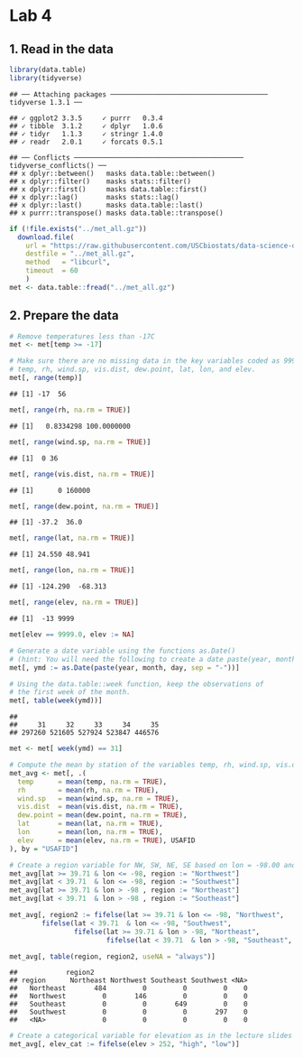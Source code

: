 Lab 4
================

## 1. Read in the data

``` r
library(data.table)
library(tidyverse)
```

    ## ── Attaching packages ─────────────────────────────────────── tidyverse 1.3.1 ──

    ## ✓ ggplot2 3.3.5     ✓ purrr   0.3.4
    ## ✓ tibble  3.1.2     ✓ dplyr   1.0.6
    ## ✓ tidyr   1.1.3     ✓ stringr 1.4.0
    ## ✓ readr   2.0.1     ✓ forcats 0.5.1

    ## ── Conflicts ────────────────────────────────────────── tidyverse_conflicts() ──
    ## x dplyr::between()   masks data.table::between()
    ## x dplyr::filter()    masks stats::filter()
    ## x dplyr::first()     masks data.table::first()
    ## x dplyr::lag()       masks stats::lag()
    ## x dplyr::last()      masks data.table::last()
    ## x purrr::transpose() masks data.table::transpose()

``` r
if (!file.exists("../met_all.gz"))
  download.file(
    url = "https://raw.githubusercontent.com/USCbiostats/data-science-data/master/02_met/met_all.gz",
    destfile = "../met_all.gz",
    method   = "libcurl",
    timeout  = 60
    )
met <- data.table::fread("../met_all.gz")
```

## 2. Prepare the data

``` r
# Remove temperatures less than -17C
met <- met[temp >= -17]

# Make sure there are no missing data in the key variables coded as 9999, 999, etc
# temp, rh, wind.sp, vis.dist, dew.point, lat, lon, and elev.
met[, range(temp)]
```

    ## [1] -17  56

``` r
met[, range(rh, na.rm = TRUE)]
```

    ## [1]   0.8334298 100.0000000

``` r
met[, range(wind.sp, na.rm = TRUE)]
```

    ## [1]  0 36

``` r
met[, range(vis.dist, na.rm = TRUE)]
```

    ## [1]      0 160000

``` r
met[, range(dew.point, na.rm = TRUE)]
```

    ## [1] -37.2  36.0

``` r
met[, range(lat, na.rm = TRUE)]
```

    ## [1] 24.550 48.941

``` r
met[, range(lon, na.rm = TRUE)]
```

    ## [1] -124.290  -68.313

``` r
met[, range(elev, na.rm = TRUE)]
```

    ## [1]  -13 9999

``` r
met[elev == 9999.0, elev := NA]

# Generate a date variable using the functions as.Date()
# (hint: You will need the following to create a date paste(year, month, day, sep = "-")).
met[, ymd := as.Date(paste(year, month, day, sep = "-"))]

# Using the data.table::week function, keep the observations of
# the first week of the month.
met[, table(week(ymd))]
```

    ## 
    ##     31     32     33     34     35 
    ## 297260 521605 527924 523847 446576

``` r
met <- met[ week(ymd) == 31]

# Compute the mean by station of the variables temp, rh, wind.sp, vis.dist, dew.point, lat, lon, and elev.
met_avg <- met[, .(
  temp      = mean(temp, na.rm = TRUE),
  rh        = mean(rh, na.rm = TRUE),
  wind.sp   = mean(wind.sp, na.rm = TRUE),
  vis.dist  = mean(vis.dist, na.rm = TRUE),
  dew.point = mean(dew.point, na.rm = TRUE),
  lat       = mean(lat, na.rm = TRUE),
  lon       = mean(lon, na.rm = TRUE),
  elev      = mean(elev, na.rm = TRUE), USAFID
), by = "USAFID"]

# Create a region variable for NW, SW, NE, SE based on lon = -98.00 and lat = 39.71 degrees
met_avg[lat >= 39.71 & lon <= -98, region := "Northwest"]
met_avg[lat < 39.71  & lon <= -98, region := "Southwest"]
met_avg[lat >= 39.71 & lon > -98 , region := "Northeast"]
met_avg[lat < 39.71  & lon > -98 , region := "Southeast"]

met_avg[, region2 := fifelse(lat >= 39.71 & lon <= -98, "Northwest",
        fifelse(lat < 39.71  & lon <= -98, "Southwest",
                fifelse(lat >= 39.71 & lon > -98, "Northeast",
                        fifelse(lat < 39.71  & lon > -98, "Southeast", NA_character_))))]

met_avg[, table(region, region2, useNA = "always")]
```

    ##            region2
    ## region      Northeast Northwest Southeast Southwest <NA>
    ##   Northeast       484         0         0         0    0
    ##   Northwest         0       146         0         0    0
    ##   Southeast         0         0       649         0    0
    ##   Southwest         0         0         0       297    0
    ##   <NA>              0         0         0         0    0

``` r
# Create a categorical variable for elevation as in the lecture slides
met_avg[, elev_cat := fifelse(elev > 252, "high", "low")]
```
